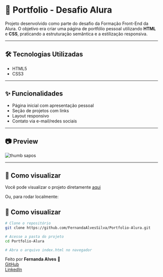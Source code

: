 # 💼 Portfolio - Desafio Alura

Projeto desenvolvido como parte do desafio da Formação Front-End da Alura. O objetivo era criar uma página de portfólio pessoal utilizando **HTML** e **CSS**, praticando a estruturação semântica e a estilização responsiva.

---

## 🛠️ Tecnologias Utilizadas

- HTML5
- CSS3

---

## ✨ Funcionalidades

- Página inicial com apresentação pessoal
- Seção de projetos com links
- Layout responsivo
- Contato via e-mail/redes sociais

---

## 📷 Preview

![thumb sapos](https://github.com/user-attachments/assets/3b8d51b9-cde8-48d7-87f5-6c12648e24f4)

---

## 🚀 Como visualizar

Você pode visualizar o projeto diretamente [aqui](https://portfolio-alura-zeta-rosy.vercel.app/index.html)


Ou, para rodar localmente:

## 🚀 Como visualizar

```bash
# Clone o repositório
git clone https://github.com/FernandaAlvesSilva/Portfolio-Alura.git

# Acesse a pasta do projeto
cd Portfolio-Alura

# Abra o arquivo index.html no navegador
```
Feito por **Fernanda Alves** 🚀  
[GitHub](https://github.com/FernandaAlvesSilva)  
[LinkedIn](https://www.linkedin.com/in/fernanda-alves-605a76242/)
